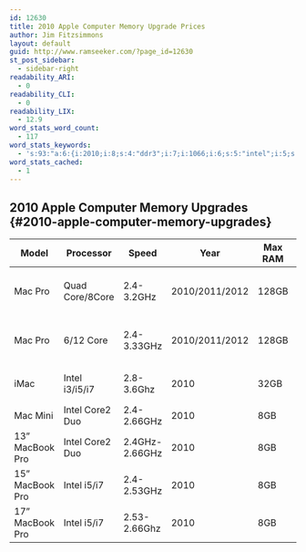 ```yaml
---
id: 12630
title: 2010 Apple Computer Memory Upgrade Prices
author: Jim Fitzsimmons
layout: default
guid: http://www.ramseeker.com/?page_id=12630
st_post_sidebar:
  - sidebar-right
readability_ARI:
  - 0
readability_CLI:
  - 0
readability_LIX:
  - 12.9
word_stats_word_count:
  - 117
word_stats_keywords:
  - 's:93:"a:6:{i:2010;i:8;s:4:"ddr3";i:7;i:1066;i:6;s:5:"intel";i:5;s:5:"66ghz";i:3;s:7:"macbook";i:3;}";'
word_stats_cached:
  - 1
---
```

## 2010 Apple Computer Memory Upgrades {#2010-apple-computer-memory-upgrades}

| Model           | Processor       | Speed          | Year           | Max RAM | Check Prices           |
| --------------- | --------------- | -------------- | -------------- | ------- | ---------------------- |
| Mac Pro         | Quad Core/8Core | 2.4-3.2GHz     | 2010/2011/2012 | 128GB   | [240pin DDR3 1066 DDR] |
| Mac Pro         | 6/12 Core       | 2.4-3.33GHz    | 2010/2011/2012 | 128GB   | [240pin DDR3 1066 DDR] |
| iMac            | Intel i3/i5/i7  | 2.8-3.6Ghz     | 2010           | 32GB    | [204 Pin DDR3 1333][1] |
| Mac Mini        | Intel Core2 Duo | 2.4-2.66GHz    | 2010           | 8GB     | [DDR3 1066][2]         |
| 13” MacBook Pro | Intel Core2 Duo | 2.4GHz-2.66GHz | 2010           | 8GB     | [DDR3 1066][3]         |
| 15” MacBook Pro | Intel i5/i7     | 2.4-2.53GHz    | 2010           | 8GB     | [DDR3 1066][3]         |
| 17” MacBook Pro | Intel i5/i7     | 2.53-2.66Ghz   | 2010           | 8GB     | [DDR3 1066][3]         |

 [1]: http://www.ramseeker.com/2014/10/apple-imac-memory-upgrade-prices/#204-pin-ddr3-1333mhz-memory-prices
 [2]: http://ramseeker.com/mac-mini-memory-upgrade-prices/#ddr3-1066-memory-upgrade-prices
 [3]: http://ramseeker.com/macbook-pro-memory-upgrade-prices/#ddr3-1066mhz-memory-upgrade-prices
